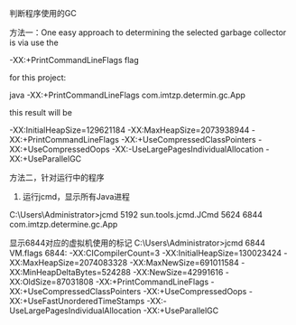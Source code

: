 判断程序使用的GC

方法一：One easy approach to determining the selected garbage collector is via use the

-XX:+PrintCommandLineFlags flag

for this project:

java -XX:+PrintCommandLineFlags com.imtzp.determin.gc.App


this result will be

-XX:InitialHeapSize=129621184 -XX:MaxHeapSize=2073938944 -XX:+PrintCommandLineFlags -XX:+UseCompressedClassPointers -XX:+UseCompressedOops -XX:-UseLargePagesIndividualAllocation -XX:+UseParallelGC

方法二，针对运行中的程序

1. 运行jcmd，显示所有Java进程

C:\Users\Administrator>jcmd
5192 sun.tools.jcmd.JCmd
5624
6844 com.imtzp.determine.gc.App

显示6844对应的虚拟机使用的标记
C:\Users\Administrator>jcmd 6844 VM.flags
6844:
-XX:CICompilerCount=3 
-XX:InitialHeapSize=130023424 -XX:MaxHeapSize=2074083328 
-XX:MaxNewSize=691011584 -XX:MinHeapDeltaBytes=524288 -XX:NewSize=42991616 
-XX:OldSize=87031808 -XX:+PrintCommandLineFlags -XX:+UseCompressedClassPointers -XX:+UseCompressedOops 
-XX:+UseFastUnorderedTimeStamps -XX:-UseLargePagesIndividualAllocation -XX:+UseParallelGC